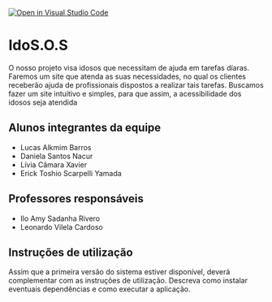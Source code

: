 [![Open in Visual Studio Code](https://classroom.github.com/assets/open-in-vscode-718a45dd9cf7e7f842a935f5ebbe5719a5e09af4491e668f4dbf3b35d5cca122.svg)](https://classroom.github.com/online_ide?assignment_repo_id=10811764&assignment_repo_type=AssignmentRepo)
# IdoS.O.S
O nosso projeto visa idosos que necessitam de ajuda em tarefas díaras. Faremos um site que atenda as suas necessidades, no qual os clientes receberão ajuda de  profissionais dispostos a realizar tais tarefas. Buscamos fazer um site intuitivo e simples, para que assim, a acessibilidade dos idosos seja atendida

## Alunos integrantes da equipe

* Lucas Alkmim Barros
* Daniela Santos Nacur
* Lívia Câmara Xavier
* Erick Toshio Scarpelli Yamada

## Professores responsáveis

* Ilo Amy Sadanha Rivero
* Leonardo Vilela Cardoso

## Instruções de utilização

Assim que a primeira versão do sistema estiver disponível, deverá complementar com as instruções de utilização. Descreva como instalar eventuais dependências e como executar a aplicação.
